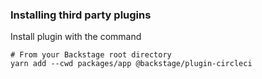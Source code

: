
### Installing third party plugins

Install plugin with the command
```
# From your Backstage root directory
yarn add --cwd packages/app @backstage/plugin-circleci
```





